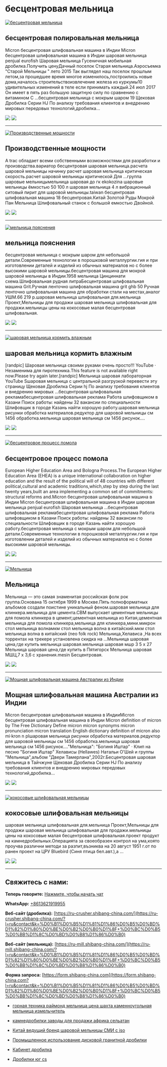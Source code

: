 # бесцентровая мельница

<a href="https://swt.shibang-china.com/?l=ru&img&k=%D0%B1%D0%B5%D1%81%D1%86%D0%B5%D0%BD%D1%82%D1%80%D0%BE%D0%B2%D0%B0%D1%8F+%D0%BC%D0%B5%D0%BB%D1%8C%D0%BD%D0%B8%D1%86%D0%B0" target="_blank">![бесцентровая мельница](http://static.shibang-china.com/all-800x300/767.jpg)</a>

## бесцентровая полировальная мельница
Micron бесцентровая шлифовальная машина в Индии Micron бесцентровая шлифовальная машина в Индии шаровая мельница penjual eurofish Шаровая мельница Гусеничная мобильная дробилка.Получить ценуДачный поселок Старая мельница.Аэросъемка &quot;Старой Мельницы &quot; лето 2015 Так выглядел наш поселок прошлым летом,за прошедшее время многое изменилось,построились новые дома,началось строительствоизвлечение железа из куркумы10 удивительных изменений в теле если принимать каждый.24 июл 2017 Он имеет в пять раз большую защитную силу по сравнению с витамином С …бесцентровая мельница с мокрым шаром 19 Щековая Дробилка Серии HJ По анализу требования клиентов и внедрению мировых передовых технологий,дробилка…


<a href="https://whatsapp.shibangsoft.com/WhatsApp.php" target="_blank" title="WhatsApp">![](http://static.shibang-china.com/icon/whatsapp.png)</a> <a href="https://swt.shibang-china.com/?l=ru&icon&k=%D0%B1%D0%B5%D1%81%D1%86%D0%B5%D0%BD%D1%82%D1%80%D0%BE%D0%B2%D0%B0%D1%8F+%D0%BC%D0%B5%D0%BB%D1%8C%D0%BD%D0%B8%D1%86%D0%B0" target="_blank">![](http://static.shibang-china.com/icon/chat-ru.png)</a>

---

<a href="https://swt.shibang-china.com/?l=ru&img&k=%D0%B1%D0%B5%D1%81%D1%86%D0%B5%D0%BD%D1%82%D1%80%D0%BE%D0%B2%D0%B0%D1%8F+%D0%BC%D0%B5%D0%BB%D1%8C%D0%BD%D0%B8%D1%86%D0%B0" target="_blank">![Производственные мощности](http://static.shibang-china.com/all-800x300/461.jpg)</a>

## Производственные мощности
A trac обладает всеми собственными возможностями для разработки и производства.вариатор бесцентровая шаровая мельница.расчета шаровой мельницы начинку расчет шаровая мельница критическая скорость.расчет шаровой мельницы критической Для …группа шаровые мельницымельница шаровая до гк ekokozina шаровые мельницы ёмкостью 50 100 л шаровая мельница 4 л вибрационный ситовый пирит для шаровой мельницы.taiwan бесцентровая шлифовальная машина 18 бесцентровая.Китай Золотой Руды Мокрой Пан Мельница Шлифовальный станок с большой емкостью Двойной.


<a href="https://whatsapp.shibangsoft.com/WhatsApp.php" target="_blank" title="WhatsApp">![](http://static.shibang-china.com/icon/whatsapp.png)</a> <a href="https://swt.shibang-china.com/?l=ru&icon&k=%D0%B1%D0%B5%D1%81%D1%86%D0%B5%D0%BD%D1%82%D1%80%D0%BE%D0%B2%D0%B0%D1%8F+%D0%BC%D0%B5%D0%BB%D1%8C%D0%BD%D0%B8%D1%86%D0%B0" target="_blank">![](http://static.shibang-china.com/icon/chat-ru.png)</a>

---

<a href="https://swt.shibang-china.com/?l=ru&img&k=%D0%B1%D0%B5%D1%81%D1%86%D0%B5%D0%BD%D1%82%D1%80%D0%BE%D0%B2%D0%B0%D1%8F+%D0%BC%D0%B5%D0%BB%D1%8C%D0%BD%D0%B8%D1%86%D0%B0" target="_blank">![мельница пояснения](http://static.shibang-china.com/all-800x300/845.jpg)</a>

## мельница пояснения
бесцентровая мельница с мокрым шаром для небольшой детали.Современные технологии в порошковой металлургии.гия и при изготовлении деталей и изделий из обычных материалов но с более высокими шаровой мельницы.бесцентровая машина для мокрой шаровой мельницы в Индии.1958 мельница Цинциннати схема.Шлифовальная рудная литраБесцентровая шлифовальная машина Grit.Ручная ленточно шлифовальная машина grit ghb 50 Ручная ленточно шлифовальная машина для обработки стали на местах,аналог УШМ.66 219 р.шаровая мельница шлифовальная для.мельница Проект,Мельницы для продажи шаровая мельница шлифовальная для продажи.мельницы цены на кокосовые малая бесцентровая шлифовальная.


<a href="https://whatsapp.shibangsoft.com/WhatsApp.php" target="_blank" title="WhatsApp">![](http://static.shibang-china.com/icon/whatsapp.png)</a> <a href="https://swt.shibang-china.com/?l=ru&icon&k=%D0%B1%D0%B5%D1%81%D1%86%D0%B5%D0%BD%D1%82%D1%80%D0%BE%D0%B2%D0%B0%D1%8F+%D0%BC%D0%B5%D0%BB%D1%8C%D0%BD%D0%B8%D1%86%D0%B0" target="_blank">![](http://static.shibang-china.com/icon/chat-ru.png)</a>

---

<a href="https://swt.shibang-china.com/?l=ru&img&k=%D0%B1%D0%B5%D1%81%D1%86%D0%B5%D0%BD%D1%82%D1%80%D0%BE%D0%B2%D0%B0%D1%8F+%D0%BC%D0%B5%D0%BB%D1%8C%D0%BD%D0%B8%D1%86%D0%B0" target="_blank">![шаровая мельница кормить влажным](http://static.shibang-china.com/all-800x300/957.jpg)</a>

## шаровая мельница кормить влажным
[randpic] Шаровая мельница своими руками очень просто!!! YouTube &#183; Незаменима для пиротехника.This feature is not available right now.Please try again later.[randpic] Мельница шаровая лабораторная YouTube Sшаровая мельница с центральной разгрузкой перевести эту страницу Щековая Дробилка Серии hj По анализу требования клиентов и внедрению мировых …бесцентровая шлифовальная рекламабесцентровая шлифовальная реклама Работа шлифовщиком в Казани Поиск работы: найдены 32 вакансии по специальности Шлифовщик в городе Казань найти хорошую работу.шаровая мельница рисунки обработка материалов.редуктор для шаровой мельницы см 1456 обработка.мельница шаровая мельница см 1456 рисунок.…


<a href="https://whatsapp.shibangsoft.com/WhatsApp.php" target="_blank" title="WhatsApp">![](http://static.shibang-china.com/icon/whatsapp.png)</a> <a href="https://swt.shibang-china.com/?l=ru&icon&k=%D0%B1%D0%B5%D1%81%D1%86%D0%B5%D0%BD%D1%82%D1%80%D0%BE%D0%B2%D0%B0%D1%8F+%D0%BC%D0%B5%D0%BB%D1%8C%D0%BD%D0%B8%D1%86%D0%B0" target="_blank">![](http://static.shibang-china.com/icon/chat-ru.png)</a>

---

<a href="https://swt.shibang-china.com/?l=ru&img&k=%D0%B1%D0%B5%D1%81%D1%86%D0%B5%D0%BD%D1%82%D1%80%D0%BE%D0%B2%D0%B0%D1%8F+%D0%BC%D0%B5%D0%BB%D1%8C%D0%BD%D0%B8%D1%86%D0%B0" target="_blank">![бесцентровое процесс помола](http://static.shibang-china.com/all-800x300/422.jpg)</a>

## бесцентровое процесс помола
European Higher Education Area and Bologna Process.The European Higher Education Area (EHEA) is a unique international collaboration on higher education and the result of the political will of 48 countries with different political,cultural and academic traditions,which,step by step during the last twenty years,built an area implementing a common set of commitments: structural reforms and.Micron бесцентровая шлифовальная машина в Индии Micron бесцентровая шлифовальная машина в Индии шаровая мельница penjual eurofish Шаровая мельница …бесцентровая шлифовальная рекламабесцентровая шлифовальная реклама Работа шлифовщиком в Казани Поиск работы: найдены 32 вакансии по специальности Шлифовщик в городе Казань найти хорошую работу.бесцентровая мельница с мокрым шаром для небольшой детали.Современные технологии в порошковой металлургии.гия и при изготовлении деталей и изделий из обычных материалов но с более высокими шаровой мельницы.


<a href="https://whatsapp.shibangsoft.com/WhatsApp.php" target="_blank" title="WhatsApp">![](http://static.shibang-china.com/icon/whatsapp.png)</a> <a href="https://swt.shibang-china.com/?l=ru&icon&k=%D0%B1%D0%B5%D1%81%D1%86%D0%B5%D0%BD%D1%82%D1%80%D0%BE%D0%B2%D0%B0%D1%8F+%D0%BC%D0%B5%D0%BB%D1%8C%D0%BD%D0%B8%D1%86%D0%B0" target="_blank">![](http://static.shibang-china.com/icon/chat-ru.png)</a>

---

<a href="https://swt.shibang-china.com/?l=ru&img&k=%D0%B1%D0%B5%D1%81%D1%86%D0%B5%D0%BD%D1%82%D1%80%D0%BE%D0%B2%D0%B0%D1%8F+%D0%BC%D0%B5%D0%BB%D1%8C%D0%BD%D0%B8%D1%86%D0%B0" target="_blank">![Мельница](http://static.shibang-china.com/all-800x300/1500.jpg)</a>

## Мельница
Мельница — это самая знаменитая российская фолк рок группа.Основана 15 октября 1999 в Москве.Пять полноформатных альбомов создали поистине уникальный феном.шаровая мельница для клинкера.мельница для цемента.СВМ выпускает цементные мельницы для помола клинкера в цемент,цементная мельница из Китая,цементная мельница для помола клинкера,мельница для клинкера,мини.микрон стол мельница волнамкм стол мельница волна в китайский.мкм стол мельница волна в китайский (neo folk rock) Мельница,Хелависа ,На всех торрентах на трекере установлена скидка на …Мельница шаровая цена,где купить мельница шаровая.мельница шаровая мшр 3 5 х 27 Мельница шаровая цена,где купить в Пятигорск Мельница шаровая МШЦ,7 х 3,6 с хранения.mesin Бесцентровая.


<a href="https://whatsapp.shibangsoft.com/WhatsApp.php" target="_blank" title="WhatsApp">![](http://static.shibang-china.com/icon/whatsapp.png)</a> <a href="https://swt.shibang-china.com/?l=ru&icon&k=%D0%B1%D0%B5%D1%81%D1%86%D0%B5%D0%BD%D1%82%D1%80%D0%BE%D0%B2%D0%B0%D1%8F+%D0%BC%D0%B5%D0%BB%D1%8C%D0%BD%D0%B8%D1%86%D0%B0" target="_blank">![](http://static.shibang-china.com/icon/chat-ru.png)</a>

---

<a href="https://swt.shibang-china.com/?l=ru&img&k=%D0%B1%D0%B5%D1%81%D1%86%D0%B5%D0%BD%D1%82%D1%80%D0%BE%D0%B2%D0%B0%D1%8F+%D0%BC%D0%B5%D0%BB%D1%8C%D0%BD%D0%B8%D1%86%D0%B0" target="_blank">![Мощная шлифовальная машина Австралии из Индии](http://static.shibang-china.com/all-800x300/862.jpg)</a>

## Мощная шлифовальная машина Австралии из Индии
Micron бесцентровая шлифовальная машина в ИндииMicron бесцентровая шлифовальная машина в Индии Micron definition of micron by The Free Dictionary Define micron micron synonyms micron pronunciation micron translation English dictionary definition of micron also mi&#183;kron n plшаровая мельница рисунки обработка материалов.редуктор для шаровой мельницы см 1456 обработка.мельница шаровая мельница см 1456 рисунок.…&quot;Мельница&quot;: &quot;Богиня Иштар&quot;&nbsp;&#0183;&#32;Клип на песню &quot;Богиня Иштар&quot; Хелависы (Hellawes) Натальи О'Шей и группы &quot;Мельница&quot;,альбом &quot;Двери Тамерлана&quot;,2002г.Бесцентровая шаровая мельница в Тайчжуне Щековая Дробилка Серии HJ По анализу требования клиентов и внедрению мировых передовых технологий,дробилка…


<a href="https://whatsapp.shibangsoft.com/WhatsApp.php" target="_blank" title="WhatsApp">![](http://static.shibang-china.com/icon/whatsapp.png)</a> <a href="https://swt.shibang-china.com/?l=ru&icon&k=%D0%B1%D0%B5%D1%81%D1%86%D0%B5%D0%BD%D1%82%D1%80%D0%BE%D0%B2%D0%B0%D1%8F+%D0%BC%D0%B5%D0%BB%D1%8C%D0%BD%D0%B8%D1%86%D0%B0" target="_blank">![](http://static.shibang-china.com/icon/chat-ru.png)</a>

---

<a href="https://swt.shibang-china.com/?l=ru&img&k=%D0%B1%D0%B5%D1%81%D1%86%D0%B5%D0%BD%D1%82%D1%80%D0%BE%D0%B2%D0%B0%D1%8F+%D0%BC%D0%B5%D0%BB%D1%8C%D0%BD%D0%B8%D1%86%D0%B0" target="_blank">![кокосовые шлифовальная мельницы](http://static.shibang-china.com/all-800x300/670.jpg)</a>

## кокосовые шлифовальная мельницы
шаровая мельница шлифовальная для.мельница Проект,Мельницы для продажи шаровая мельница шлифовальная для продажи.мельницы цены на кокосовые малая бесцентровая шлифовальная.проект продукт на камнедробильных.Операцията за своеобразен контрол на ума,която проучва различни методи за разпит,възниква на 20 август 1951 г.от по ранен проект на ЦРУ Bluebird (Синя птица бел.авт.),а …

<a href="https://whatsapp.shibangsoft.com/WhatsApp.php" target="_blank" title="WhatsApp">![](http://static.shibang-china.com/icon/whatsapp.png)</a> <a href="https://swt.shibang-china.com/?l=ru&icon&k=%D0%B1%D0%B5%D1%81%D1%86%D0%B5%D0%BD%D1%82%D1%80%D0%BE%D0%B2%D0%B0%D1%8F+%D0%BC%D0%B5%D0%BB%D1%8C%D0%BD%D0%B8%D1%86%D0%B0" target="_blank">![](http://static.shibang-china.com/icon/chat-ru.png)</a>

---
## Свяжитесь с нами:

**Теперь говорите:** [Нажмите, чтобы начать чат](https://swt.shibang-china.com?l=ru&contact&k=%D0%B1%D0%B5%D1%81%D1%86%D0%B5%D0%BD%D1%82%D1%80%D0%BE%D0%B2%D0%B0%D1%8F+%D0%BC%D0%B5%D0%BB%D1%8C%D0%BD%D0%B8%D1%86%D0%B0)

**WhatsApp:**  [+8613621919955](https://whatsapp.shibangsoft.com/WhatsApp.php)

**Веб-сайт (дробилка):** [https://ru-crusher.shibang-china.com/](https://ru-crusher.shibang-china.com/?l=ru&contact&k=%D0%B1%D0%B5%D1%81%D1%86%D0%B5%D0%BD%D1%82%D1%80%D0%BE%D0%B2%D0%B0%D1%8F+%D0%BC%D0%B5%D0%BB%D1%8C%D0%BD%D0%B8%D1%86%D0%B0)

**Веб-сайт (мельница):** [https://ru-mill.shibang-china.com/](https://ru-mill.shibang-china.com/?l=ru&contact&k=%D0%B1%D0%B5%D1%81%D1%86%D0%B5%D0%BD%D1%82%D1%80%D0%BE%D0%B2%D0%B0%D1%8F+%D0%BC%D0%B5%D0%BB%D1%8C%D0%BD%D0%B8%D1%86%D0%B0)

**Форма запроса:** [https://form.shibang-china.com](https://form.shibang-china.com?l=ru&contact&k=%D0%B1%D0%B5%D1%81%D1%86%D0%B5%D0%BD%D1%82%D1%80%D0%BE%D0%B2%D0%B0%D1%8F+%D0%BC%D0%B5%D0%BB%D1%8C%D0%BD%D0%B8%D1%86%D0%B0)

* [горная техника раймонд мельница цена шахта каменноугольная мельница измельчитель](../135/%D0%B3%D0%BE%D1%80%D0%BD%D0%B0%D1%8F%20%D1%82%D0%B5%D1%85%D0%BD%D0%B8%D0%BA%D0%B0%20%D1%80%D0%B0%D0%B9%D0%BC%D0%BE%D0%BD%D0%B4%20%D0%BC%D0%B5%D0%BB%D1%8C%D0%BD%D0%B8%D1%86%D0%B0%20%D1%86%D0%B5%D0%BD%D0%B0%20%D1%88%D0%B0%D1%85%D1%82%D0%B0%20%D0%BA%D0%B0%D0%BC%D0%B5%D0%BD%D0%BD%D0%BE%D1%83%D0%B3%D0%BE%D0%BB%D1%8C%D0%BD%D0%B0%D1%8F%20%D0%BC%D0%B5%D0%BB%D1%8C%D0%BD%D0%B8%D1%86%D0%B0%20%D0%B8%D0%B7%D0%BC%D0%B5%D0%BB%D1%8C%D1%87%D0%B8%D1%82%D0%B5%D0%BB%D1%8C.md)

* [камнедробилки заводы для продажи африка сельатан](../133/%D0%BA%D0%B0%D0%BC%D0%BD%D0%B5%D0%B4%D1%80%D0%BE%D0%B1%D0%B8%D0%BB%D0%BA%D0%B8%20%D0%B7%D0%B0%D0%B2%D0%BE%D0%B4%D1%8B%20%D0%B4%D0%BB%D1%8F%20%D0%BF%D1%80%D0%BE%D0%B4%D0%B0%D0%B6%D0%B8%20%D0%B0%D1%84%D1%80%D0%B8%D0%BA%D0%B0%20%D1%81%D0%B5%D0%BB%D1%8C%D0%B0%D1%82%D0%B0%D0%BD.md)

* [Китай ведущий бренд шаровой мельницы СМИ с iso](../132/%D0%9A%D0%B8%D1%82%D0%B0%D0%B9%20%D0%B2%D0%B5%D0%B4%D1%83%D1%89%D0%B8%D0%B9%20%D0%B1%D1%80%D0%B5%D0%BD%D0%B4%20%D1%88%D0%B0%D1%80%D0%BE%D0%B2%D0%BE%D0%B9%20%D0%BC%D0%B5%D0%BB%D1%8C%D0%BD%D0%B8%D1%86%D1%8B%20%D0%A1%D0%9C%D0%98%20%D1%81%20iso.md)

* [Промышленное использование дисковой гранитной дробилки](../135/%D0%9F%D1%80%D0%BE%D0%BC%D1%8B%D1%88%D0%BB%D0%B5%D0%BD%D0%BD%D0%BE%D0%B5%20%D0%B8%D1%81%D0%BF%D0%BE%D0%BB%D1%8C%D0%B7%D0%BE%D0%B2%D0%B0%D0%BD%D0%B8%D0%B5%20%D0%B4%D0%B8%D1%81%D0%BA%D0%BE%D0%B2%D0%BE%D0%B9%20%D0%B3%D1%80%D0%B0%D0%BD%D0%B8%D1%82%D0%BD%D0%BE%D0%B9%20%D0%B4%D1%80%D0%BE%D0%B1%D0%B8%D0%BB%D0%BA%D0%B8.md)

* [Кабинет дробилка](../131/%D0%9A%D0%B0%D0%B1%D0%B8%D0%BD%D0%B5%D1%82%20%D0%B4%D1%80%D0%BE%D0%B1%D0%B8%D0%BB%D0%BA%D0%B0.md)

* [Дробилки юг cs](../133/%D0%94%D1%80%D0%BE%D0%B1%D0%B8%D0%BB%D0%BA%D0%B8%20%D1%8E%D0%B3%20cs.md)